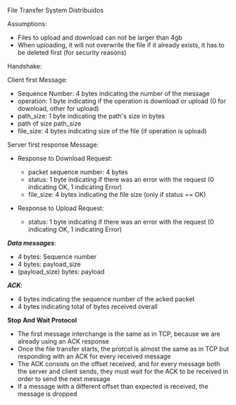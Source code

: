 File Transfer System Distribuidos

Assumptions:

- Files to upload and download can not be larger than 4gb
- When uploading, it will not overwrite the file if it already exists, it has to be deleted first (for security reasons)

Handshake:

Client first Message:

- Sequence Number: 4 bytes indicating the number of the message
- operation: 1 byte indicating if the operation is download or upload (0 for download, other for upload)
- path_size: 1 byte indicating the path's size in bytes
- path of size path_size
- file_size: 4 bytes indicating size of the file (if operation is upload)

Server first response Message:

- Response to Download Request:

  - packet sequence number: 4 bytes
  - status: 1 byte indicating if there was an error with the request (0 indicating OK, 1 indicating Error)
  - file_size: 4 bytes indicating the file size (only if status == OK)

- Response to Upload Request:
  - status: 1 byte indicating if there was an error with the request (0 indicating OK, 1 indicating Error)

**_Data messages_**:

- 4 bytes: Sequence number
- 4 bytes: payload_size
- (payload_size) bytes: payload

**_ACK_**:

- 4 bytes indicating the sequence number of the acked packet
- 4 bytes indicating total of bytes received overall

**Stop And Wait Protocol**

- The first message interchange is the same as in TCP, because we are already using an ACK response
- Once the file transfer starts, the protcol is almost the same as in TCP but responding with an ACK for every received message
- The ACK consists on the offset received, and for every message both the server and client sends, they must wait for the ACK to be received in order to send the next message
- If a message with a different offset than expected is received, the message is dropped
